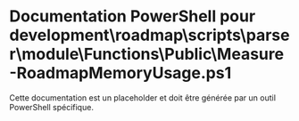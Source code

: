 # Documentation PowerShell pour development\roadmap\scripts\parser\module\Functions\Public\Measure-RoadmapMemoryUsage.ps1

Cette documentation est un placeholder et doit être générée par un outil PowerShell spécifique.
